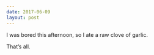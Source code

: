 ```yaml
---
date: 2017-06-09
layout: post
---
```


I was bored this afternoon, so I ate a raw clove of garlic.

That’s all.
